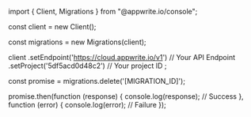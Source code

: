 import { Client, Migrations } from "@appwrite.io/console";

const client = new Client();

const migrations = new Migrations(client);

client
    .setEndpoint('https://cloud.appwrite.io/v1') // Your API Endpoint
    .setProject('5df5acd0d48c2') // Your project ID
;

const promise = migrations.delete('[MIGRATION_ID]');

promise.then(function (response) {
    console.log(response); // Success
}, function (error) {
    console.log(error); // Failure
});